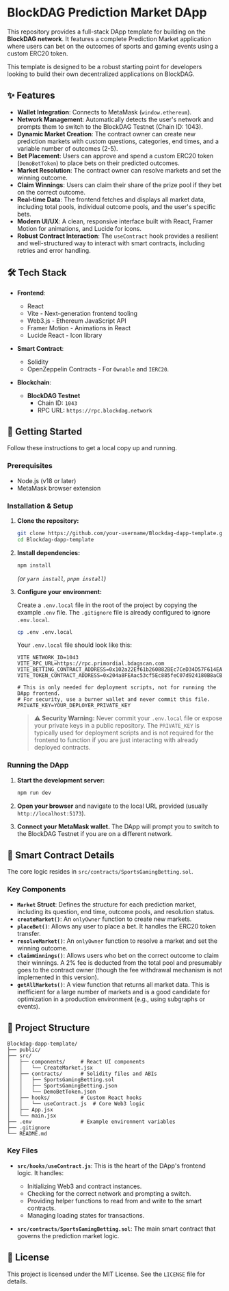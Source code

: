 # BlockDAG Prediction Market DApp

This repository provides a full-stack DApp template for building on the **BlockDAG network**. It features a complete Prediction Market application where users can bet on the outcomes of sports and gaming events using a custom ERC20 token.

This template is designed to be a robust starting point for developers looking to build their own decentralized applications on BlockDAG.

 <!-- It's recommended to replace this with an actual screenshot of your DApp -->

## ✨ Features

- **Wallet Integration**: Connects to MetaMask (`window.ethereum`).
- **Network Management**: Automatically detects the user's network and prompts them to switch to the BlockDAG Testnet (Chain ID: 1043).
- **Dynamic Market Creation**: The contract owner can create new prediction markets with custom questions, categories, end times, and a variable number of outcomes (2-5).
- **Bet Placement**: Users can approve and spend a custom ERC20 token (`DemoBetToken`) to place bets on their predicted outcomes.
- **Market Resolution**: The contract owner can resolve markets and set the winning outcome.
- **Claim Winnings**: Users can claim their share of the prize pool if they bet on the correct outcome.
- **Real-time Data**: The frontend fetches and displays all market data, including total pools, individual outcome pools, and the user's specific bets.
- **Modern UI/UX**: A clean, responsive interface built with React, Framer Motion for animations, and Lucide for icons.
- **Robust Contract Interaction**: The `useContract` hook provides a resilient and well-structured way to interact with smart contracts, including retries and error handling.

## 🛠️ Tech Stack

- **Frontend**:
  - React
  - Vite - Next-generation frontend tooling
  - Web3.js - Ethereum JavaScript API
  - Framer Motion - Animations in React
  - Lucide React - Icon library

- **Smart Contract**:
  - Solidity
  - OpenZeppelin Contracts - For `Ownable` and `IERC20`.

- **Blockchain**:
  - **BlockDAG Testnet**
    - Chain ID: `1043`
    - RPC URL: `https://rpc.blockdag.network`

## 🚀 Getting Started

Follow these instructions to get a local copy up and running.

### Prerequisites

- Node.js (v18 or later)
- MetaMask browser extension

### Installation & Setup

1.  **Clone the repository:**
    ```bash
    git clone https://github.com/your-username/Blockdag-dapp-template.git
    cd Blockdag-dapp-template
    ```

2.  **Install dependencies:**
    ```bash
    npm install
    ```
    *(or `yarn install`, `pnpm install`)*

3.  **Configure your environment:**

    Create a `.env.local` file in the root of the project by copying the example `.env` file. The `.gitignore` file is already configured to ignore `.env.local`.

    ```bash
    cp .env .env.local
    ```

    Your `.env.local` file should look like this:

    ```
    VITE_NETWORK_ID=1043
    VITE_RPC_URL=https://rpc.primordial.bdagscan.com
    VITE_BETTING_CONTRACT_ADDRESS=0x102a22Ef61b260882BEc7CeD34D57F614EA3c77f
    VITE_TOKEN_CONTRACT_ADDRESS=0x204a8FEAac53cf5Ec885feC07d924180B8aCBA46

    # This is only needed for deployment scripts, not for running the DApp frontend.
    # For security, use a burner wallet and never commit this file.
    PRIVATE_KEY=YOUR_DEPLOYER_PRIVATE_KEY
    ```

    > **⚠️ Security Warning:**
    > Never commit your `.env.local` file or expose your private keys in a public repository. The `PRIVATE_KEY` is typically used for deployment scripts and is not required for the frontend to function if you are just interacting with already deployed contracts.

### Running the DApp

1.  **Start the development server:**
    ```bash
    npm run dev
    ```

2.  **Open your browser** and navigate to the local URL provided (usually `http://localhost:5173`).

3.  **Connect your MetaMask wallet.** The DApp will prompt you to switch to the BlockDAG Testnet if you are on a different network.

## 📝 Smart Contract Details

The core logic resides in `src/contracts/SportsGamingBetting.sol`.

### Key Components

- **`Market` Struct**: Defines the structure for each prediction market, including its question, end time, outcome pools, and resolution status.
- **`createMarket()`**: An `onlyOwner` function to create new markets.
- **`placeBet()`**: Allows any user to place a bet. It handles the ERC20 token transfer.
- **`resolveMarket()`**: An `onlyOwner` function to resolve a market and set the winning outcome.
- **`claimWinnings()`**: Allows users who bet on the correct outcome to claim their winnings. A 2% fee is deducted from the total pool and presumably goes to the contract owner (though the fee withdrawal mechanism is not implemented in this version).
- **`getAllMarkets()`**: A view function that returns all market data. This is inefficient for a large number of markets and is a good candidate for optimization in a production environment (e.g., using subgraphs or events).

## 📁 Project Structure

```
Blockdag-dapp-template/
├── public/
├── src/
│   ├── components/     # React UI components
│   │   └── CreateMarket.jsx
│   ├── contracts/      # Solidity files and ABIs
│   │   ├── SportsGamingBetting.sol
│   │   ├── SportsGamingBetting.json
│   │   └── DemoBetToken.json
│   ├── hooks/          # Custom React hooks
│   │   └── useContract.js  # Core Web3 logic
│   ├── App.jsx
│   └── main.jsx
├── .env                # Example environment variables
├── .gitignore
└── README.md
```

### Key Files

- **`src/hooks/useContract.js`**: This is the heart of the DApp's frontend logic. It handles:
  - Initializing Web3 and contract instances.
  - Checking for the correct network and prompting a switch.
  - Providing helper functions to read from and write to the smart contracts.
  - Managing loading states for transactions.

- **`src/contracts/SportsGamingBetting.sol`**: The main smart contract that governs the prediction market logic.

## 📜 License

This project is licensed under the MIT License. See the `LICENSE` file for details.